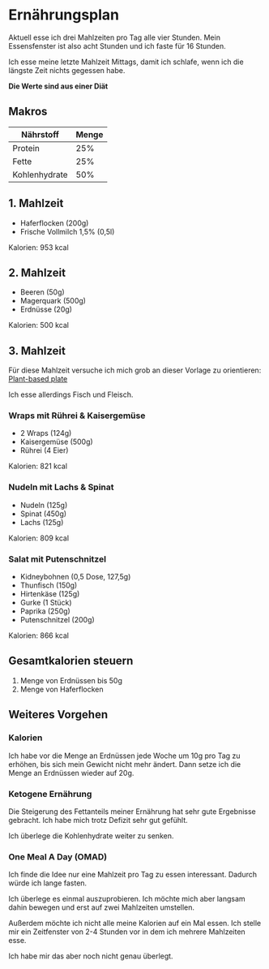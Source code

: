 # Ernährungsplan

Aktuell esse ich drei Mahlzeiten pro Tag alle vier Stunden. Mein Essensfenster ist also acht Stunden und ich faste für 16 Stunden.

Ich esse meine letzte Mahlzeit Mittags, damit ich schlafe, wenn ich die längste Zeit nichts gegessen habe.

**Die Werte sind aus einer Diät**

## Makros

| Nährstoff | Menge |
| --------- | ----- |
| Protein | 25% |
| Fette | 25% |
| Kohlenhydrate | 50% |

## 1. Mahlzeit

- Haferflocken (200g)
- Frische Vollmilch 1,5% (0,5l)

Kalorien: 953 kcal

## 2. Mahlzeit

- Beeren (50g)
- Magerquark (500g)
- Erdnüsse (20g)

Kalorien: 500 kcal

## 3. Mahlzeit

Für diese Mahlzeit versuche ich mich grob an dieser Vorlage zu orientieren:
[Plant-based plate](https://darebee.com/mealplans/plant-based-plate.html)

Ich esse allerdings Fisch und Fleisch.

### Wraps mit Rührei & Kaisergemüse

- 2 Wraps (124g)
- Kaisergemüse (500g)
- Rührei (4 Eier)

Kalorien: 821 kcal

### Nudeln mit Lachs & Spinat

- Nudeln (125g)
- Spinat (450g)
- Lachs (125g)

Kalorien: 809 kcal

### Salat mit Putenschnitzel

- Kidneybohnen (0,5 Dose, 127,5g)
- Thunfisch (150g)
- Hirtenkäse (125g)
- Gurke (1 Stück)
- Paprika (250g)
- Putenschnitzel (200g)

Kalorien: 866 kcal

## Gesamtkalorien steuern

1. Menge von Erdnüssen bis 50g
2. Menge von Haferflocken

## Weiteres Vorgehen

### Kalorien

Ich habe vor die Menge an Erdnüssen jede Woche um 10g pro Tag zu erhöhen, bis sich mein Gewicht nicht mehr ändert. Dann setze ich die Menge an Erdnüssen wieder auf 20g.

### Ketogene Ernährung

Die Steigerung des Fettanteils meiner Ernährung hat sehr gute Ergebnisse gebracht. Ich habe mich trotz Defizit sehr gut gefühlt.

Ich überlege die Kohlenhydrate weiter zu senken.

### One Meal A Day (OMAD)

Ich finde die Idee nur eine Mahlzeit pro Tag zu essen interessant. Dadurch würde ich lange fasten.

Ich überlege es einmal auszuprobieren.
Ich möchte mich aber langsam dahin bewegen und erst auf zwei Mahlzeiten umstellen.

Außerdem möchte ich nicht alle meine Kalorien auf ein Mal essen. Ich stelle mir ein Zeitfenster von 2-4 Stunden vor in dem ich mehrere Mahlzeiten esse. 

Ich habe mir das aber noch nicht genau überlegt.
